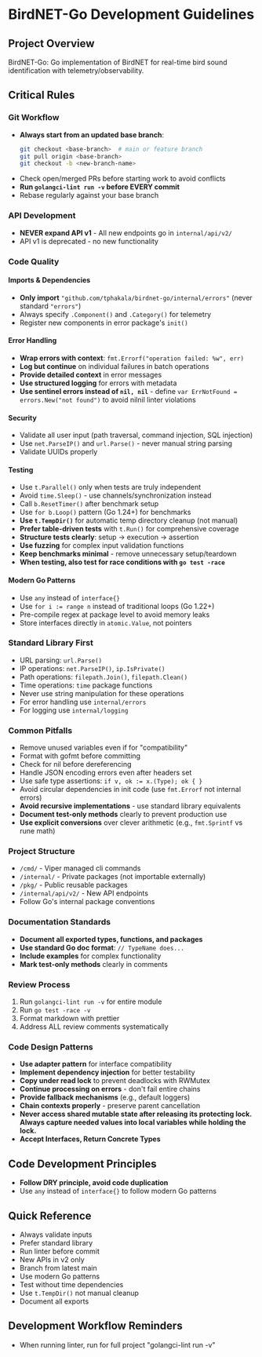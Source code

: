 # BirdNET-Go Development Guidelines

## Project Overview
BirdNET-Go: Go implementation of BirdNET for real-time bird sound identification with telemetry/observability.

## Critical Rules

### Git Workflow
- **Always start from an updated base branch**:
  ```bash
  git checkout <base-branch>  # main or feature branch
  git pull origin <base-branch>
  git checkout -b <new-branch-name>
  ```
- Check open/merged PRs before starting work to avoid conflicts
- **Run `golangci-lint run -v` before EVERY commit**
- Rebase regularly against your base branch

### API Development
- **NEVER expand API v1** - All new endpoints go in `internal/api/v2/`
- API v1 is deprecated - no new functionality

### Code Quality

#### Imports & Dependencies
- **Only import** `"github.com/tphakala/birdnet-go/internal/errors"` (never standard `"errors"`)
- Always specify `.Component()` and `.Category()` for telemetry
- Register new components in error package's `init()`

#### Error Handling
- **Wrap errors with context**: `fmt.Errorf("operation failed: %w", err)`
- **Log but continue** on individual failures in batch operations
- **Provide detailed context** in error messages
- **Use structured logging** for errors with metadata
- **Use sentinel errors instead of `nil, nil`** - define `var ErrNotFound = errors.New("not found")` to avoid nilnil linter violations

#### Security
- Validate all user input (path traversal, command injection, SQL injection)
- Use `net.ParseIP()` and `url.Parse()` - never manual string parsing
- Validate UUIDs properly

#### Testing
- Use `t.Parallel()` only when tests are truly independent
- Avoid `time.Sleep()` - use channels/synchronization instead
- Call `b.ResetTimer()` after benchmark setup
- Use `for b.Loop()` pattern (Go 1.24+) for benchmarks
- **Use `t.TempDir()`** for automatic temp directory cleanup (not manual)
- **Prefer table-driven tests** with `t.Run()` for comprehensive coverage
- **Structure tests clearly**: setup → execution → assertion
- **Use fuzzing** for complex input validation functions
- **Keep benchmarks minimal** - remove unnecessary setup/teardown
- **When testing, also test for race conditions with `go test -race`**

#### Modern Go Patterns
- Use `any` instead of `interface{}`
- Use `for i := range n` instead of traditional loops (Go 1.22+)
- Pre-compile regex at package level to avoid memory leaks
- Store interfaces directly in `atomic.Value`, not pointers

### Standard Library First
- URL parsing: `url.Parse()`
- IP operations: `net.ParseIP()`, `ip.IsPrivate()`
- Path operations: `filepath.Join()`, `filepath.Clean()`
- Time operations: `time` package functions
- Never use string manipulation for these operations
- For error handling use `internal/errors`
- For logging use `internal/logging`

### Common Pitfalls
- Remove unused variables even if for "compatibility"
- Format with gofmt before committing
- Check for nil before dereferencing
- Handle JSON encoding errors even after headers set
- Use safe type assertions: `if v, ok := x.(Type); ok { }`
- Avoid circular dependencies in init code (use `fmt.Errorf` not internal errors)
- **Avoid recursive implementations** - use standard library equivalents
- **Document test-only methods** clearly to prevent production use
- **Use explicit conversions** over clever arithmetic (e.g., `fmt.Sprintf` vs rune math)

### Project Structure
- `/cmd/` - Viper managed cli commands
- `/internal/` - Private packages (not importable externally)
- `/pkg/` - Public reusable packages
- `/internal/api/v2/` - New API endpoints
- Follow Go's internal package conventions

### Documentation Standards
- **Document all exported types, functions, and packages**
- **Use standard Go doc format**: `// TypeName does...`
- **Include examples** for complex functionality
- **Mark test-only methods** clearly in comments

### Review Process
1. Run `golangci-lint run -v` for entire module
2. Run `go test -race -v`
3. Format markdown with prettier
4. Address ALL review comments systematically

### Code Design Patterns
- **Use adapter pattern** for interface compatibility
- **Implement dependency injection** for better testability
- **Copy under read lock** to prevent deadlocks with RWMutex
- **Continue processing on errors** - don't fail entire chains
- **Provide fallback mechanisms** (e.g., default loggers)
- **Chain contexts properly** - preserve parent cancellation
- **Never access shared mutable state after releasing its protecting lock. Always capture needed values into local variables while holding the lock.**
- **Accept Interfaces, Return Concrete Types**

## Code Development Principles
- **Follow DRY principle, avoid code duplication**
- Use `any` instead of `interface{}` to follow modern Go patterns

## Quick Reference
- Always validate inputs
- Prefer standard library
- Run linter before commit
- New APIs in v2 only
- Branch from latest main
- Use modern Go patterns
- Test without time dependencies
- Use `t.TempDir()` not manual cleanup
- Document all exports

## Development Workflow Reminders
- When running linter, run for full project "golangci-lint run -v"